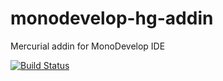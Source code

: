 # monodevelop-hg-addin
Mercurial addin for MonoDevelop IDE

[![Build Status](https://travis-ci.org/svedm/monodevelop-hg-addin.svg?branch=master)](https://travis-ci.org/svedm/monodevelop-hg-addin)
